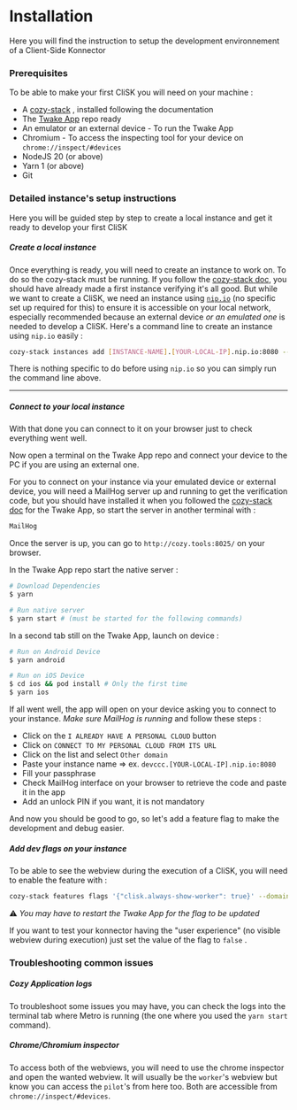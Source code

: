 # Installation

Here you will find the instruction to setup the development environnement of a Client-Side Konnector

### Prerequisites

To be able to make your first CliSK you will need on your machine :

- A [cozy-stack](https://github.com/cozy/cozy-stack) , installed following the documentation
- The [Twake App](https://github.com/cozy/cozy-flagship-app/) repo ready
- An emulator or an external device - To run the Twake App
- Chromium - To access the inspecting tool for your device on `chrome://inspect/#devices`
- NodeJS 20 (or above)
- Yarn 1 (or above)
- Git

### Detailed instance's setup instructions

Here you will be guided step by step to create a local instance and get it ready to develop your first CliSK

##### Create a local instance

Once everything is ready, you will need to create an instance to work on. To do so the cozy-stack must be running.
If you follow the [cozy-stack doc](https://github.com/cozy/cozy-stack/blob/master/docs/INSTALL.md), you should have already made a first instance verifying it's all good. But while we want to create a CliSK, we need an instance using [`nip.io`](https://nip.io/) (no specific set up required for this) to ensure it is accessible on your local network, especially recommended because an external device _or an emulated one_ is needed to develop a CliSK. Here's a command line to create an instance using `nip.io` easily :

```bash
cozy-stack instances add [INSTANCE-NAME].[YOUR-LOCAL-IP].nip.io:8080 --passphrase [YOUR-PASSPHRASE] --apps home,store,drive,photos,settings,contacts,notes,passwords --email [YOUR-MAIL] --locale fr --public-name DevCCC --context-name dev
```

There is nothing specific to do before using `nip.io` so you can simply run the command line above.

---

##### Connect to your local instance

With that done you can connect to it on your browser just to check everything went well.

Now open a terminal on the Twake App repo and connect your device to the PC if you are using an external one.

For you to connect on your instance via your emulated device or external device, you will need a MailHog server up and running to get the verification code, but you should have installed it when you followed the [cozy-stack doc](https://github.com/cozy/cozy-stack/blob/master/docs/INSTALL.md) for the Twake App, so start the server in another terminal with :

```bash
MailHog
```

Once the server is up, you can go to `http://cozy.tools:8025/` on your browser.

In the Twake App repo start the native server :

```bash
# Download Dependencies
$ yarn

# Run native server
$ yarn start # (must be started for the following commands)
```

In a second tab still on the Twake App, launch on device :

```bash
# Run on Android Device
$ yarn android

# Run on iOS Device
$ cd ios && pod install # Only the first time
$ yarn ios
```

If all went well, the app will open on your device asking you to connect to your instance. _Make sure MailHog is running_ and follow these steps :

- Click on the `I ALREADY HAVE A PERSONAL CLOUD` button
- Click on `CONNECT TO MY PERSONAL CLOUD FROM ITS URL`
- Click on the list and select `Other domain`
- Paste your instance name => ex. `devccc.[YOUR-LOCAL-IP].nip.io:8080`
- Fill your passphrase
- Check MailHog interface on your browser to retrieve the code and paste it in the app
- Add an unlock PIN if you want, it is not mandatory

And now you should be good to go, so let's add a feature flag to make the development and debug easier.

##### Add dev flags on your instance

To be able to see the webview during the execution of a CliSK, you will need to enable the feature with :

```bash
cozy-stack features flags '{"clisk.always-show-worker": true}' --domain [INSTANCE-NAME].[YOUR-LOCAL-IP].nip.io:8080
```

⚠️ _You may have to restart the Twake App for the flag to be updated_

If you want to test your konnector having the "user experience" (no visible webview during execution) just set the value of the flag to `false` .

### Troubleshooting common issues

##### Cozy Application logs

To troubleshoot some issues you may have, you can check the logs into the terminal tab where Metro is running (the one where you used the `yarn start` command).

##### Chrome/Chromium inspector

To access both of the webviews, you will need to use the chrome inspector and open the wanted webview. It will usually be the `worker`'s webview but know you can access the `pilot`'s from here too. Both are accessible from `chrome://inspect/#devices`.
